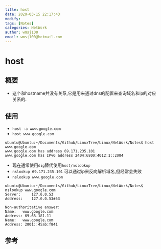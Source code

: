 ```yaml
---
title: host
date: 2020-03-15 22:17:43
modify: 
tags: [Notes]
categories: NetWork
author: wmsj100
email: wmsj100@hotmail.com
---
```


# host

## 概要

- 这个和hostname并没有关系,它是用来通过dns的配置来查询域名和ip的对应关系的.

## 使用

- `host -a www.google.com`
- `host www.google.com`
```
ubuntu@Ubuntu:~/Documents/Github/LinuxTree/Linux/NetWork/Notes$ host www.google.com
www.google.com has address 69.171.235.101
www.google.com has IPv6 address 2404:6800:4012:1::2004
```
- 现在通常使用`dig`替代使用`host/nslookup`
- `nslookup 69.171.235.101`	可以通过ip来反向解析域名,但经常会失败
- `nslookup www.google.com`
```
ubuntu@Ubuntu:~/Documents/Github/LinuxTree/Linux/NetWork/Notes$ nslookup www.google.com
Server:		127.0.0.53
Address:	127.0.0.53#53

Non-authoritative answer:
Name:	www.google.com
Address: 69.63.181.11
Name:	www.google.com
Address: 2001::45ab:f841
```

## 参考

